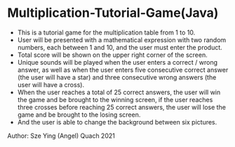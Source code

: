 # Multiplication-Tutorial-Game(Java)

- This is a tutorial game for the multiplication table from 1 to 10. 
- User will be presented with a mathematical expression with two random numbers, each between 1 and 10, and the user must enter the product. 
- Total score will be shown on the upper right corner of the screen. 
- Unique sounds will be played when the user enters a correct / wrong answer, as well as when the user enters five consecutive correct answer (the user will have a star) and three consecutive wrong answers (the user will have a cross). 
- When the user reaches a total of 25 correct answers, the user will win the game and be brought to the winning screen, if the user reaches three crosses before reaching 25 correct answers, the user will lose the game and be brought to the losing screen. 
- And the user is able to change the background between six pictures.

Author: Sze Ying (Angel) Quach 2021
